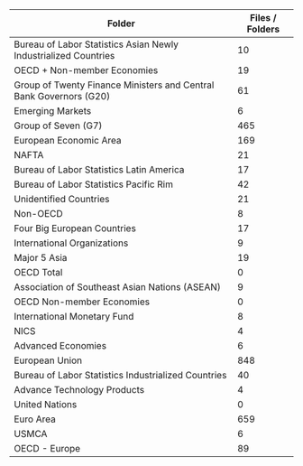 | Folder                                                             |   Files / Folders |
|--------------------------------------------------------------------|-------------------|
| Bureau of Labor Statistics Asian Newly Industrialized Countries    |                10 |
| OECD + Non-member Economies                                        |                19 |
| Group of Twenty Finance Ministers and Central Bank Governors (G20) |                61 |
| Emerging Markets                                                   |                 6 |
| Group of Seven (G7)                                                |               465 |
| European Economic Area                                             |               169 |
| NAFTA                                                              |                21 |
| Bureau of Labor Statistics Latin America                           |                17 |
| Bureau of Labor Statistics Pacific Rim                             |                42 |
| Unidentified Countries                                             |                21 |
| Non-OECD                                                           |                 8 |
| Four Big European Countries                                        |                17 |
| International Organizations                                        |                 9 |
| Major 5 Asia                                                       |                19 |
| OECD Total                                                         |                 0 |
| Association of Southeast Asian Nations (ASEAN)                     |                 9 |
| OECD Non-member Economies                                          |                 0 |
| International Monetary Fund                                        |                 8 |
| NICS                                                               |                 4 |
| Advanced Economies                                                 |                 6 |
| European Union                                                     |               848 |
| Bureau of Labor Statistics Industrialized Countries                |                40 |
| Advance Technology Products                                        |                 4 |
| United Nations                                                     |                 0 |
| Euro Area                                                          |               659 |
| USMCA                                                              |                 6 |
| OECD - Europe                                                      |                89 |